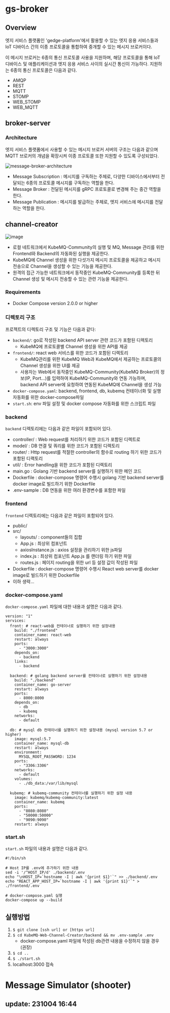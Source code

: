 # gs-broker

## Overview

엣지 서비스 플랫폼인 'gedge-platform'에서 활용할 수 있는 엣지 응용 서비스들과  IoT 디바이스 간의 이종 프로토콜을 통합하여 중개할 수 있는 메시지 브로커이다. 

이 메시지 브로커는 6종의 통신 프로토콜 사용을 지원하며, 해당 프로토콜을 통해 IoT 디바이스 및 애플리케이션과 엣지 응용 서비스 사이의 실시간 통신이 가능하다. 지원하는 6종의 통신 프로토콜은 다음과 같다.

- AMQP
- REST
- MQTT
- STOMP
- WEB_STOMP
- WEB_MQTT

## broker-server
### Architecture

엣지 서비스 플랫폼에서 사용할 수 있는 메시지 브로커 서버의 구조는 다음과 같으며 MQTT 브로커의 개념을 확장시켜 이종 프로토콜 또한 지원할 수 있도록 구성되었다.

![message-broker-architecture](https://user-images.githubusercontent.com/70132781/100324978-4bd5ac00-300b-11eb-87bd-eb0b787d040c.png)

- Message Subscription : 메시지를 구독하는 주체로, 다양한 디바이스에서부터 전달되는 6종의 프로토콜 메시지를 구독하는 역할을 한다.
- Message Broker : 전달된 메시지를 gRPC 프로토콜로 변경해 주는 중간 역할을 한다.
- Message Publication : 메시지를 발급하는 주체로, 엣지 서비스에 메시지를 전달하는 역할을 한다.


## channel-creator
![image](https://github.com/jinsung-cho/KubeMQ-Web-Channel-Creator/assets/57334203/8936467c-8c64-4dcb-93e0-c8aa3180d719)
- 로컬 네트워크에서 KubeMQ-Community의 실행 및 MQ, Message 관리를 위한 Frontend와 Backend의 자동화된 실행을 제공한다.
- KubeMQ에 Channel 생성을 위한 다섯가지 메시지 프로토콜을 제공하고 메시지 전송으로 Channel을 생성할 수 있는 기능을 제공한다.
- 원격의 접근 가능한 네트워크에서 동작중인 KubeMQ-Community를 등록한 뒤 Channel 생성 및 메시지 전송할 수 있는 관련 기능을 제공한다.


### Requirements
- Docker Compose version 2.0.0 or higher

### 디렉토리 구조

프로젝트의 디렉토리 구조 및 기능은 다음과 같다:

- `backend/`: go로 작성된 backend API server 관련 코드가 포함된 디렉토리
  - KubeMQ에 프로토콜별 Channel 생성을 위한 API를 제공
- `frontend/`: react web 서비스를 위한 코드가 포함된 디렉토리
  - KubeMQ관리를 위한 KubeMQ Web과 KubeMQ에서 제공하는 프로토콜의 Channel 생성을 위한 UI를 제공
  - 사용자는 Web에서 동작중인 KubeMQ-Community(KubeMQ Broker)의 정보(IP, Port...)를 입력하여 KubeMQ-Community와 연동 가능하며, backend API server에 요청하여 연동된 KubeMQ에 Channel을 생성 가능
- `docker-compose.yaml`: backend, frontend, db, kubemq 컨테이너화 및 실행 자동화를 위한 docker-compose파일
- `start.sh`: env 파일 설정 및 docker compose 자동화를 위한 스크립트 파일

### backend

`backend` 디렉토리에는 다음과 같은 파일이 포함되어 있다.

- controller/ : Web request를 처리하기 위한 코드가 포함된 디렉트로
- model/ : DB 연결 및 쿼리를 위한 코드가 포함된 디렉토리
- router/ : Http request를 적절한 controller의 함수로 routing 하기 위한 코드가 포함된 디랙토리
- util/ : Error handling을 위한 코드가 포함된 디렉토리
- main.go : Golang 기반 backend server를 실행하기 위한 메인 코드
- Dockerfile : docker-compose 명령어 수행시 golang 기반 backend server를 docker image로 빌드하기 위한 Dockerfile
- .env-sample : DB 연동을 위한 여러 환경변수를 포함한 파일
  
### frontend

`frontend` 디렉토리에는 다음과 같은 파일이 포함되어 있다.

- public/
- src/
  - layouts/ : component들의 집합
  - App.js : 최상위 컴포넌트
  - axiosInstance.js : axios 설정을 관리하기 위한 js파일
  - index.js : 최상위 컴포넌트 App.js 를 랜더링 하기 위한 파일
  - routes.js : 페이지 routing을 위한 url 등 설정 값이 작성된 파일
- Dockerfile : docker-compose 명령어 수행시 React web server를 docker image로 빌드하기 위한 Dockerfile
- 이하 생략...
   
### docker-compose.yaml

`docker-compose.yaml` 파일에 대한 내용과 설명은 다음과 같다.
```
version: "1"
services:
  front: # react-web을 컨테이너로 실행하기 위한 설정내용
    build: "./frontend"
    container_name: react-web
    restart: always
    ports:
      - "3000:3000"
    depends_on:
      - backend
    links:
      - backend

  backend: # golang backend server를 컨테이너로 실행하기 위한 설정내용
    build: "./backend"
    container_name: go-server
    restart: always
    ports:
      - 8000:8000
    depends_on:
      - db
      - kubemq
    networks:
      - default

  db: # mysql db 컨테이너를 실행하기 위한 설정내용 (mysql version 5.7 or higher)
    image: mysql:5.7
    container_name: mysql-db
    restart: always
    environment:
      MYSQL_ROOT_PASSWORD: 1234
    ports:
      - "3306:3306"
    networks:
      - default
    volumes:
      - ./db_data:/var/lib/mysql

  kubemq: # kubemq-community 컨테이너를 실행하기 위한 설정 내용
    image: kubemq/kubemq-community:latest
    container_name: kubemq
    ports:
      - "8080:8080"
      - "50000:50000"
      - "9090:9090"
    restart: always
```

### start.sh
`start.sh` 파일의 내용과 설명은 다음과 같다.
```
#!/bin/sh

# Host IP를 .env에 추가하기 위한 내용
sed -i '/^HOST_IP/d' ./backend/.env
echo "\nHOST_IP=`hostname -I | awk '{print $1}'`" >> ./backend/.env
echo "REACT_APP_HOST_IP=`hostname -I | awk '{print $1}'`" > ./frontend/.env

# docker-compose.yaml 실행
docker-compose up --build 
```


## 실행방법
1. `$ git clone [ssh url] or [https url]`
2. `$ cd KubeMQ-Web-Channel-Creator/backend && mv .env-sample .env`
   - docker-compose.yaml 파일에 작성된 db관련 내용을 수정하지 않을 경우 (권장)
4. `$ cd ..`
5. `$ ./start.sh`
6. localhost:3000 접속

# Message Simulator (shooter)
## update: 231004 16:44